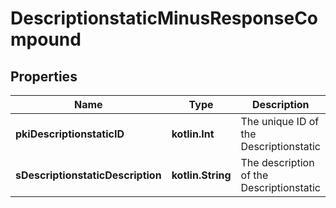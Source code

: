 
# DescriptionstaticMinusResponseCompound

## Properties
Name | Type | Description | Notes
------------ | ------------- | ------------- | -------------
**pkiDescriptionstaticID** | **kotlin.Int** | The unique ID of the Descriptionstatic | 
**sDescriptionstaticDescription** | **kotlin.String** | The description of the Descriptionstatic | 



